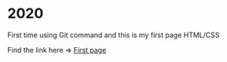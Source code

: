 # 2020 
First time using Git command and this is my first page HTML/CSS

Find the link here => [First page]("https://helene-nguyen.github.io/cv-v1/")
